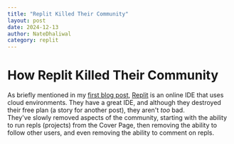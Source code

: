 ```yaml
---
title: "Replit Killed Their Community"
layout: post
date: 2024-12-13
author: NateDhaliwal
category: replit
---
```


<h1>How Replit Killed Their Community</h1>


As briefly mentioned in my [first blog post](/NateDhaliwal-s-Blog/2024/12/13/My-First-Post.html), [Replit](https://replit.com) is an online IDE that uses cloud environments. They have a great IDE, and although they destroyed their free plan (a story for another post), they aren't *too* bad. <br>
They've slowly removed aspects of the community, starting with the ability to run repls (projects) from the Cover Page, then removing the ability to follow other users, and even removing the ability to comment on repls.
